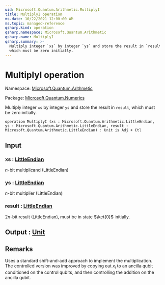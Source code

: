 ```yaml
---
uid: Microsoft.Quantum.Arithmetic.MultiplyI
title: MultiplyI operation
ms.date: 10/22/2021 12:00:00 AM
ms.topic: managed-reference
qsharp.kind: operation
qsharp.namespace: Microsoft.Quantum.Arithmetic
qsharp.name: MultiplyI
qsharp.summary: >-
  Multiply integer `xs` by integer `ys` and store the result in `result`,
  which must be zero initially.
---
```


# MultiplyI operation

Namespace: [Microsoft.Quantum.Arithmetic](xref:Microsoft.Quantum.Arithmetic)

Package: [Microsoft.Quantum.Numerics](https://nuget.org/packages/Microsoft.Quantum.Numerics)


Multiply integer `xs` by integer `ys` and store the result in `result`,which must be zero initially.

```qsharp
operation MultiplyI (xs : Microsoft.Quantum.Arithmetic.LittleEndian, ys : Microsoft.Quantum.Arithmetic.LittleEndian, result : Microsoft.Quantum.Arithmetic.LittleEndian) : Unit is Adj + Ctl
```


## Input

### xs : [LittleEndian](xref:Microsoft.Quantum.Arithmetic.LittleEndian)

$n$-bit multiplicand (LittleEndian)


### ys : [LittleEndian](xref:Microsoft.Quantum.Arithmetic.LittleEndian)

$n$-bit multiplier (LittleEndian)


### result : [LittleEndian](xref:Microsoft.Quantum.Arithmetic.LittleEndian)

$2n$-bit result (LittleEndian), must be in state $\ket{0}$ initially.



## Output : [Unit](xref:microsoft.quantum.qsharp.valueliterals#unit-literal)



## Remarks

Uses a standard shift-and-add approach to implement the multiplication.The controlled version was improved by copying out $x_i$ to an ancillaqubit conditioned on the control qubits, and then controlling theaddition on the ancilla qubit.
